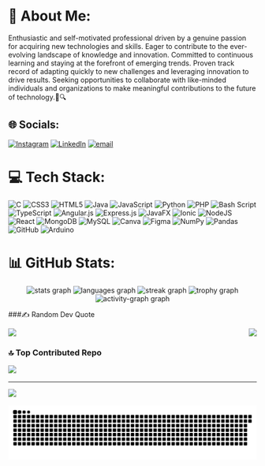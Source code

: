 # 💫 About Me:
Enthusiastic and self-motivated professional driven by a genuine passion for acquiring new technologies and skills. Eager to contribute to the ever-evolving landscape of knowledge and innovation. Committed to continuous learning and staying at the forefront of emerging trends. Proven track record of adapting quickly to new challenges and leveraging innovation to drive results. Seeking opportunities to collaborate with like-minded individuals and organizations to make meaningful contributions to the future of technology.🚀🔍


## 🌐 Socials:
[![Instagram](https://img.shields.io/badge/Instagram-%23E4405F.svg?logo=Instagram&logoColor=white)](https://instagram.com/samsylvester_12) [![LinkedIn](https://img.shields.io/badge/LinkedIn-%230077B5.svg?logo=linkedin&logoColor=white)](https://linkedin.com/in/https://www.linkedin.com/in/samsylvester/) [![email](https://img.shields.io/badge/Email-D14836?logo=gmail&logoColor=white)](mailto:samsylvester.26it@licet.ac.in) 

# 💻 Tech Stack:
![C](https://img.shields.io/badge/c-%2300599C.svg?style=for-the-badge&logo=c&logoColor=white) ![CSS3](https://img.shields.io/badge/css3-%231572B6.svg?style=for-the-badge&logo=css3&logoColor=white) ![HTML5](https://img.shields.io/badge/html5-%23E34F26.svg?style=for-the-badge&logo=html5&logoColor=white) ![Java](https://img.shields.io/badge/java-%23ED8B00.svg?style=for-the-badge&logo=openjdk&logoColor=white) ![JavaScript](https://img.shields.io/badge/javascript-%23323330.svg?style=for-the-badge&logo=javascript&logoColor=%23F7DF1E) ![Python](https://img.shields.io/badge/python-3670A0?style=for-the-badge&logo=python&logoColor=ffdd54) ![PHP](https://img.shields.io/badge/php-%23777BB4.svg?style=for-the-badge&logo=php&logoColor=white) ![Bash Script](https://img.shields.io/badge/bash_script-%23121011.svg?style=for-the-badge&logo=gnu-bash&logoColor=white) ![TypeScript](https://img.shields.io/badge/typescript-%23007ACC.svg?style=for-the-badge&logo=typescript&logoColor=white) ![Angular.js](https://img.shields.io/badge/angular.js-%23E23237.svg?style=for-the-badge&logo=angularjs&logoColor=white) ![Express.js](https://img.shields.io/badge/express.js-%23404d59.svg?style=for-the-badge&logo=express&logoColor=%2361DAFB) ![JavaFX](https://img.shields.io/badge/javafx-%23FF0000.svg?style=for-the-badge&logo=javafx&logoColor=white) ![Ionic](https://img.shields.io/badge/Ionic-%233880FF.svg?style=for-the-badge&logo=Ionic&logoColor=white) ![NodeJS](https://img.shields.io/badge/node.js-6DA55F?style=for-the-badge&logo=node.js&logoColor=white) ![React](https://img.shields.io/badge/react-%2320232a.svg?style=for-the-badge&logo=react&logoColor=%2361DAFB) ![MongoDB](https://img.shields.io/badge/MongoDB-%234ea94b.svg?style=for-the-badge&logo=mongodb&logoColor=white) ![MySQL](https://img.shields.io/badge/mysql-4479A1.svg?style=for-the-badge&logo=mysql&logoColor=white) ![Canva](https://img.shields.io/badge/Canva-%2300C4CC.svg?style=for-the-badge&logo=Canva&logoColor=white) ![Figma](https://img.shields.io/badge/figma-%23F24E1E.svg?style=for-the-badge&logo=figma&logoColor=white) ![NumPy](https://img.shields.io/badge/numpy-%23013243.svg?style=for-the-badge&logo=numpy&logoColor=white) ![Pandas](https://img.shields.io/badge/pandas-%23150458.svg?style=for-the-badge&logo=pandas&logoColor=white) ![GitHub](https://img.shields.io/badge/github-%23121011.svg?style=for-the-badge&logo=github&logoColor=white) ![Arduino](https://img.shields.io/badge/-Arduino-00979D?style=for-the-badge&logo=Arduino&logoColor=white)
# 📊 GitHub Stats:
<div align="center">
  <img src="https://github-readme-stats.vercel.app/api?username=Sam221104&hide_title=false&hide_rank=false&show_icons=true&include_all_commits=true&count_private=true&disable_animations=false&theme=dracula&locale=en&hide_border=false&order=1" height="150" alt="stats graph"  />
  <img src="https://github-readme-stats.vercel.app/api/top-langs?username=Sam221104&locale=en&hide_title=false&layout=compact&card_width=320&langs_count=5&theme=dracula&hide_border=false&order=2" height="150" alt="languages graph"  />
  <img src="https://streak-stats.demolab.com?user=Sam221104&locale=en&mode=daily&theme=dracula&hide_border=false&border_radius=5&order=3" height="150" alt="streak graph"  />
  <img src="https://github-profile-trophy.vercel.app?username=Sam221104&theme=dracula&column=-1&row=1&margin-w=8&margin-h=8&no-bg=false&no-frame=false&order=4" height="150" alt="trophy graph"  />
  <img src="https://github-readme-activity-graph.vercel.app/graph?username=Sam221104&radius=16&theme=react&area=true&order=5" height="300" alt="activity-graph graph"  />
</div>

###✍️ Random Dev Quote

<a href="https://visitorbadge.io/status?path=Sam221104"><img align="right" src="https://api.visitorbadge.io/api/visitors?path=Sam221104&label=Stalker%20Count&labelColor=%234169e1&countColor=%23ba68c8" /></a>


<!--<img align="right" height="200" src="https://25.media.tumblr.com/tumblr_m7uhjxCqHn1qekvhfo1_500.gif"  />

###-->


<img src="https://quotes-github-readme.vercel.app/api?type=horizontal&theme=radical" style=" display: block;" />


###



### 🔝 Top Contributed Repo
![](https://github-contributor-stats.vercel.app/api?username=Sam221104&limit=5&theme=dark&combine_all_yearly_contributions=true)

---
[![](https://visitcount.itsvg.in/api?id=Sam221104&icon=7&color=0)](https://visitcount.itsvg.in)


<picture>
  <source media="(prefers-color-scheme: dark)" srcset="https://raw.githubusercontent.com/Sam221104/Sam221104/output/github-snake-dark.svg" />
  
  <source media="(prefers-color-scheme: light)" srcset="https://raw.githubusercontent.com/Sam221104/Sam221104/output/github-snake.svg" />
  <img alt="github-snake" src="https://raw.githubusercontent.com/Sam221104/Sam221104/output/github-snake.svg" />
</picture>

